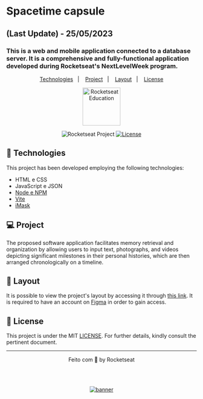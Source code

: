 # Spacetime capsule
## (Last Update) - 25/05/2023
### This is a web and mobile application connected to a database server. It is a comprehensive and fully-functional application developed during Rocketseat's NextLevelWeek program.

<p align="center">
  <a href="#-technologies">Technologies</a>&nbsp;&nbsp;&nbsp;|&nbsp;&nbsp;&nbsp;
  <a href="#-project">Project</a>&nbsp;&nbsp;&nbsp;|&nbsp;&nbsp;&nbsp;
  <a href="#-layout">Layout</a>&nbsp;&nbsp;&nbsp;|&nbsp;&nbsp;&nbsp;
  <a href="#memo-license">License</a>
</p>

<p align="center">
  <img alt="Rocketseat Education" src="https://avatars.githubusercontent.com/u/69590972?s=200&v=4" width="100px" />
</p>

<p align="center">
  <img src="https://img.shields.io/static/v1?label=Rocketseat&message=Education&color=8257e5&labelColor=202024" alt="Rocketseat Project" />
  <a href="LICENSE"><img  src="https://img.shields.io/static/v1?label=License&message=MIT&color=8257e5&labelColor=202024" alt="License"></a>
</p>


## 🚀 Technologies

This project has been developed employing the following technologies:

- HTML e CSS
- JavaScript e JSON
- [Node e NPM](https://nodejs.org/)
- [Vite](https://vitejs.dev/)
- [iMask](https://imask.js.org)

## 💻 Project

The proposed software application facilitates memory retrieval and organization by allowing users to input text, photographs, and videos depicting significant milestones in their personal histories, which are then arranged chronologically on a timeline.

## 🔖 Layout

It is possible to view the project's layout by accessing it through [this link](https://www.figma.com/community/file/1240070456276424762). It is required to have an account on [Figma](https://figma.com) in order to gain access.

## :memo: License

This project is under the MIT [LICENSE](LICENSE). For further details, kindly consult the pertinent document.

---

<p align="center">
  Feito com 💜 by Rocketseat
</p>

<!--START_SECTION:footer-->

<br />
<br />

<p align="center">
  <a href="https://discord.gg/rocketseat" target="_blank">
    <img align="center" src="https://storage.googleapis.com/golden-wind/comunidade/rodape.svg" alt="banner"/>
  </a>
</p>

<!--END_SECTION:footer-->
